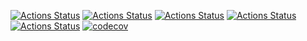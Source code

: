 [![Actions Status](https://github.com/JackMaguire/RobotsCore2/workflows/MacOS/badge.svg)](https://github.com/TheLartians/ModernCppStarter/actions)
[![Actions Status](https://github.com/JackMaguire/RobotsCore2/workflows/Windows/badge.svg)](https://github.com/TheLartians/ModernCppStarter/actions)
[![Actions Status](https://github.com/JackMaguire/RobotsCore2/workflows/Ubuntu/badge.svg)](https://github.com/TheLartians/ModernCppStarter/actions)
[![Actions Status](https://github.com/JackMaguire/RobotsCore2/workflows/Style/badge.svg)](https://github.com/TheLartians/ModernCppStarter/actions)
[![Actions Status](https://github.com/JackMaguire/RobotsCore2/workflows/Install/badge.svg)](https://github.com/TheLartians/ModernCppStarter/actions)
[![codecov](https://codecov.io/gh/JackMaguire/RobotsCore2/branch/master/graph/badge.svg)](https://codecov.io/gh/TheLartians/ModernCppStarter)

